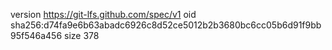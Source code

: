 version https://git-lfs.github.com/spec/v1
oid sha256:d74fa9e6b63abadc6926c8d52ce5012b2b3680bc6cc05b6d91f9bb95f546a456
size 378
